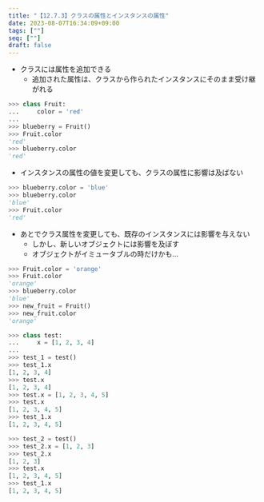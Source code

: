 ```yaml
---
title: "【12.7.3】クラスの属性とインスタンスの属性"
date: 2023-08-07T16:34:09+09:00
tags: [""]
seq: [""]
draft: false
---
```


- クラスには属性を追加できる
  - 追加された属性は、クラスから作られたインスタンスにそのまま受け継がれる

```python
>>> class Fruit:
...     color = 'red'
...
>>> blueberry = Fruit()
>>> Fruit.color
'red'
>>> blueberry.color
'red'
```

- インスタンスの属性の値を変更しても、クラスの属性に影響は及ばない

```python
>>> blueberry.color = 'blue'
>>> blueberry.color
'blue'
>>> Fruit.color
'red'
```

- あとでクラス属性を変更しても、既存のインスタンスには影響を与えない
  - しかし、新しいオブジェクトには影響を及ぼす
  - オブジェクトがイミュータブルの時だけかも...

```python
>>> Fruit.color = 'orange'
>>> Fruit.color
'orange'
>>> blueberry.color
'blue'
>>> new_fruit = Fruit()
>>> new_fruit.color
'orange'
```

```python
>>> class test:
...     x = [1, 2, 3, 4]
...
>>> test_1 = test()
>>> test_1.x
[1, 2, 3, 4]
>>> test.x
[1, 2, 3, 4]
>>> test.x = [1, 2, 3, 4, 5]
>>> test.x
[1, 2, 3, 4, 5]
>>> test_1.x
[1, 2, 3, 4, 5]

>>> test_2 = test()
>>> test_2.x = [1, 2, 3]
>>> test_2.x
[1, 2, 3]
>>> test.x
[1, 2, 3, 4, 5]
>>> test_1.x
[1, 2, 3, 4, 5]
```